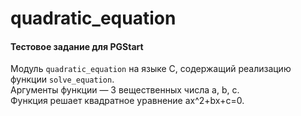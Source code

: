 # quadratic_equation
#### Тестовое задание для PGStart

Модуль `quadratic_equation` на языке C, содержащий реализацию функции `solve_equation`. \
Аргументы функции — 3 вещественных числа a, b, c. \
Функция решает квадратное уравнение ax^2+bx+c=0.  
